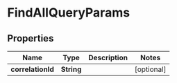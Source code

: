 

# FindAllQueryParams


## Properties

| Name | Type | Description | Notes |
|------------ | ------------- | ------------- | -------------|
|**correlationId** | **String** |  |  [optional] |



